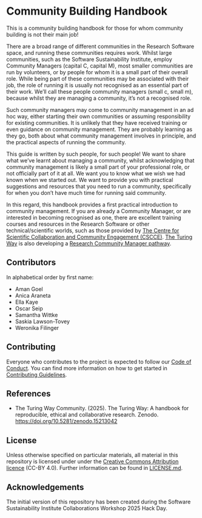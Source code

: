 # Community Building Handbook

This is a community building handbook for those for whom community building is not their main job!

There are a broad range of different communities in the Research Software space, and running these communities requires work. Whilst large communities, such as the Software Sustainability Institute, employ Community Managers (capital C, capital M), most smaller communities are run by volunteers, or by people for whom it is a small part of their overall role. While being part of these communities may be associated with their job, the role of running it is usually not recognised as an essential part of their work. We’ll call these people community managers (small c, small m), because whilst they are managing a community, it’s not a recognised role.

Such community managers may come to community management in an ad hoc way, either starting their own communities or assuming responsibility for existing communities. It is unlikely that they have received training or even guidance on community management. They are probably learning as they go, both about what community management involves in principle, and the practical aspects of running the community.

This guide is written by such people, for such people! We want to share what we’ve learnt about managing a community, whilst acknowledging that community management is likely a small part of your professional role, or not officially part of it at all. We want you to know what we wish we had known when we started out. We want to provide you with practical suggestions and resources that you need to run a community, specifically for when you don’t have much time for running said community.

In this regard, this handbook provides a first practical introduction to community management. If you are already a Community Manager, or are interested in becoming recognised as one, there are excellent training courses and resources in the Research Software or other technical/scientific worlds, such as those provided by [The Centre for Scientific Collaboration and Community Engagement (CSCCE)](https://www.cscce.org/). [The Turing Way](https://book.the-turing-way.org/) is also developing a [Research Community Manager pathway](https://github.com/the-turing-way/the-turing-way/issues/4164).

## Contributors

In alphabetical order by first name:

- Aman Goel
- Anica Araneta
- Ella Kaye
- Oscar Seip
- Samantha Wittke
- Saskia Lawson-Tovey
- Weronika Filinger

## Contributing

Everyone who contributes to the project is expected to follow our [Code of Conduct](CODE_OF_CONDUCT.md). You can find more information on how to get started in [Contributing Guidelines](CONTRIBUTING.md).

## References

- The Turing Way Community. (2025). The Turing Way: A handbook for reproducible, ethical and collaborative research. Zenodo. <https://doi.org/10.5281/zenodo.15213042>

## License

Unless otherwise specified on particular materials, all material in this repository is licensed under under the [Creative Commons Attribution licence](https://creativecommons.org/licenses/by/4.0/) (CC-BY 4.0). Further information can be found in [LICENSE.md](LICENSE.md).

## Acknowledgements

The initial version of this repository has been created during the Software Sustainability Institute Collaborations Workshop 2025 Hack Day.
